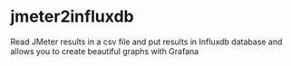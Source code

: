 # jmeter2influxdb
Read JMeter results in a csv file and put results in Influxdb database and allows you to create beautiful graphs with Grafana
